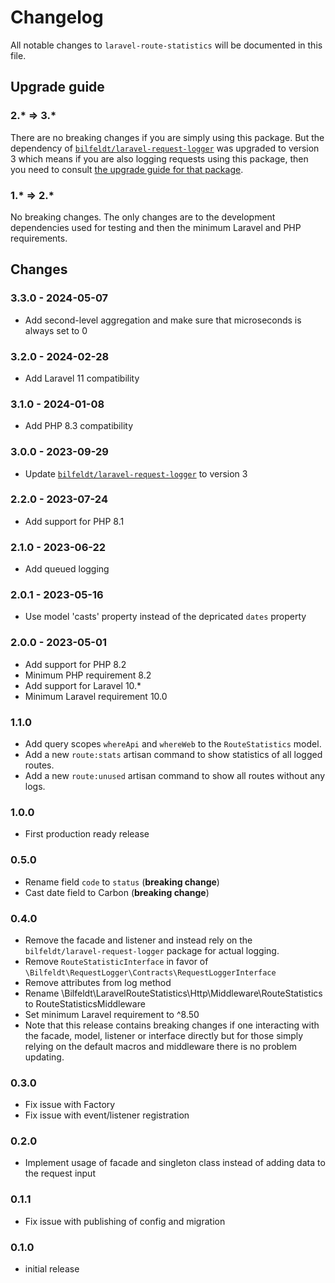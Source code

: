 # Changelog

All notable changes to `laravel-route-statistics` will be documented in this file.

## Upgrade guide

### 2.* => 3.*

There are no breaking changes if you are simply using this package. But the dependency of [`bilfeldt/laravel-request-logger`](https://packagist.org/packages/bilfeldt/laravel-request-logger) was upgraded to version 3 which means if you are also logging requests using this package, then you need to consult [the upgrade guide for that package](https://github.com/bilfeldt/laravel-request-logger/blob/main/CHANGELOG.md#2--3).

### 1.* => 2.*

No breaking changes. The only changes are to the development dependencies used for testing and then the minimum Laravel and PHP requirements.

## Changes

### 3.3.0 - 2024-05-07

- Add second-level aggregation and make sure that microseconds is always set to 0

### 3.2.0 - 2024-02-28

- Add Laravel 11 compatibility

### 3.1.0 - 2024-01-08

- Add PHP 8.3 compatibility

### 3.0.0 - 2023-09-29

- Update [`bilfeldt/laravel-request-logger`](https://packagist.org/packages/bilfeldt/laravel-request-logger) to version 3

### 2.2.0 - 2023-07-24

- Add support for PHP 8.1

### 2.1.0 - 2023-06-22

- Add queued logging

### 2.0.1 - 2023-05-16

- Use model 'casts' property instead of the depricated `dates` property

### 2.0.0 - 2023-05-01

- Add support for PHP 8.2
- Minimum PHP requirement 8.2
- Add support for Laravel 10.*
- Minimum Laravel requirement 10.0

### 1.1.0

- Add query scopes `whereApi` and `whereWeb` to the `RouteStatistics` model.
- Add a new `route:stats` artisan command to show statistics of all logged routes.
- Add a new `route:unused` artisan command to show all routes without any logs.

### 1.0.0

- First production ready release

### 0.5.0

- Rename field `code` to `status` (**breaking change**)
- Cast date field to Carbon (**breaking change**)

### 0.4.0

- Remove the facade and listener and instead rely on the `bilfeldt/laravel-request-logger` package for actual logging.
- Remove `RouteStatisticInterface` in favor of `\Bilfeldt\RequestLogger\Contracts\RequestLoggerInterface`
- Remove attributes from log method
- Rename \Bilfeldt\LaravelRouteStatistics\Http\Middleware\RouteStatistics to RouteStatisticsMiddleware
- Set minimum Laravel requirement to ^8.50
- Note that this release contains breaking changes if one interacting with the facade, model, listener or interface directly but for those simply relying on the default macros and middleware there is no problem updating.

### 0.3.0

- Fix issue with Factory
- Fix issue with event/listener registration

### 0.2.0

- Implement usage of facade and singleton class instead of adding data to the request input

### 0.1.1

- Fix issue with publishing of config and migration

### 0.1.0

- initial release
